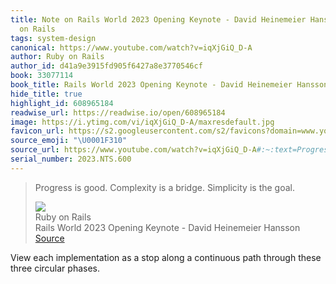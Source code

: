 ```yaml
---
title: Note on Rails World 2023 Opening Keynote - David Heinemeier Hansson via Ruby
  on Rails
tags: system-design
canonical: https://www.youtube.com/watch?v=iqXjGiQ_D-A
author: Ruby on Rails
author_id: d41a9e3915fd905f6427a8e3770546cf
book: 33077114
book_title: Rails World 2023 Opening Keynote - David Heinemeier Hansson
hide_title: true
highlight_id: 608965184
readwise_url: https://readwise.io/open/608965184
image: https://i.ytimg.com/vi/iqXjGiQ_D-A/maxresdefault.jpg
favicon_url: https://s2.googleusercontent.com/s2/favicons?domain=www.youtube.com
source_emoji: "\U0001F310"
source_url: https://www.youtube.com/watch?v=iqXjGiQ_D-A#:~:text=Progress%20is%20good.,is%20the%20goal.
serial_number: 2023.NTS.600
---
```

> Progress is good. Complexity is a bridge. Simplicity is the goal.
> <div class="quoteback-footer"><div class="quoteback-avatar"><img class="mini-favicon" src="https://s2.googleusercontent.com/s2/favicons?domain=www.youtube.com"></div><div class="quoteback-metadata"><div class="metadata-inner"><span style="display:none">FROM:</span><div aria-label="Ruby on Rails" class="quoteback-author"> Ruby on Rails</div><div aria-label="Rails World 2023 Opening Keynote - David Heinemeier Hansson" class="quoteback-title"> Rails World 2023 Opening Keynote - David Heinemeier Hansson</div></div></div><div class="quoteback-backlink"><a target="_blank" aria-label="go to the full text of this quotation" rel="noopener" href="https://www.youtube.com/watch?v=iqXjGiQ_D-A#:~:text=Progress%20is%20good.,is%20the%20goal." class="quoteback-arrow"> Source</a></div></div>

View each implementation as a stop along a continuous path through these three circular phases.